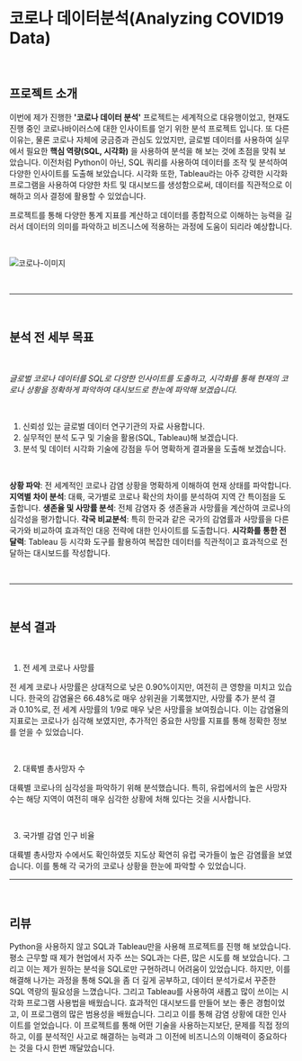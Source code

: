 # 코로나 데이터분석(Analyzing COVID19 Data)

<br>

## 프로젝트 소개

이번에 제가 진행한 **'코로나 데이터 분석'** 프로젝트는 세계적으로 대유행이었고, 현재도 진행 중인 코로나바이러스에 대한 인사이트를 얻기 위한 분석 프로젝트 입니다.
또 다른 이유는, 물론 코로나 자체에 궁금증과 관심도 있었지만, 글로벌 데이터를 사용하여 실무에서 필요한 **핵심 역량(SQL, 시각화)** 을 사용하여 분석을 해 보는 것에 초점을 맞춰 보았습니다.
이전처럼 Python이 아닌, SQL 쿼리를 사용하여 데이터를 조작 및 분석하여 다양한 인사이트를 도출해 보았습니다.
시각화 또한, Tableau라는 아주 강력한 시각화 프로그램을 사용하여 다양한 차트 및 대시보드를 생성함으로써, 데이터를 직관적으로 이해하고 의사 결정에 활용할 수 있었습니다. 

프로젝트를 통해 다양한 통계 지표를 계산하고 데이터를 종합적으로 이해하는 능력을 길러서 데이터의 의미를 파악하고 비즈니스에 적용하는 과정에 도움이 되리라 예상합니다.

<br/>

![코로나-이미지](https://github.com/siilver94/Analyzing-COVID19-Data/assets/57824945/cc6ce195-ed02-46cb-a536-55361a185062)

<br/>

---

<br/>

## 분석 전 세부 목표

<br/>

*글로벌 코로나 데이터를 SQL로 다양한 인사이트를 도출하고, 시각화를 통해 현재의 코로나 상황을 정확하게 파악하여 대시보드로 한눈에 파악해 보겠습니다.*

<br/>

1. 신뢰성 있는 글로벌 데이터 연구기관의 자료 사용합니다.
2. 실무적인 분석 도구 및 기술을 활용(SQL, Tableau)해 보겠습니다.
3. 분석 및 데이터 시각화 기술에 강점을 두어 명확하게 결과물을 도출해 보겠습니다.

<br/>

**상황 파악**: 전 세계적인 코로나 감염 상황을 명확하게 이해하여 현재 상태를 파악합니다.
**지역별 차이 분석**: 대륙, 국가별로 코로나 확산의 차이를 분석하여 지역 간 특이점을 도출합니다.
**생존율 및 사망률 분석**: 전체 감염자 중 생존율과 사망률을 계산하여 코로나의 심각성을 평가합니다.
**각국 비교분석**: 특히 한국과 같은 국가의 감염률과 사망률을 다른 국가와 비교하여 효과적인 대응 전략에 대한 인사이트를 도출합니다.
**시각화를 통한 전달력**: Tableau 등 시각화 도구를 활용하여 복잡한 데이터를 직관적이고 효과적으로 전달하는 대시보드를 작성합니다.

<br/>

---

<br/>


## 분석 결과

<br/>

1. 전 세계 코로나 사망률

전 세계 코로나 사망률은 상대적으로 낮은 0.90%이지만, 여전히 큰 영향을 미치고 있습니다. 한국의 감염율은 66.48%로 매우 상위권을 기록했지만, 사망률 추가 분석 결과 0.10%로, 전 세계 사망률의 1/9로 매우 낮은 사망률을 보여줬습니다.
이는 감염율의 지표로는 코로나가 심각해 보였지만, 추가적인 중요한 사망률 지표를 통해 정확한 정보를 얻을 수 있었습니다.

<br/>

2. 대륙별 총사망자 수

대륙별 코로나의 심각성을 파악하기 위해 분석했습니다. 특히, 유럽에서의 높은 사망자 수는 해당 지역이 여전히 매우 심각한 상황에 처해 있다는 것을 시사합니다.

<br/>

3. 국가별 감염 인구 비율

대륙별 총사망자 수에서도 확인하였듯 지도상 확연히 유럽 국가들이 높은 감염률을 보였습니다. 이를 통해 각 국가의 코로나 상황을 한눈에 파악할 수 있었습니다.

---

<br/>

## 리뷰

Python을 사용하지 않고 SQL과 Tableau만을 사용해 프로젝트를 진행 해 보았습니다. 평소 근무할 때 제가 현업에서 자주 쓰는 SQL과는 다른, 많은 시도를 해 보았습니다. 그리고 이는 제가 원하는 분석을 SQL로만 구현하려니 어려움이 있었습니다.
하지만, 이를 해결해 나가는 과정을 통해 SQL을 좀 더 깊게 공부하고, 데이터 분석가로서 꾸준한 SQL 역량의 필요성을 느꼈습니다.
그리고 Tableau를 사용하여 새롭고 많이 쓰이는 시각화 프로그램 사용법을 배웠습니다. 효과적인 대시보드를 만들어 보는 좋은 경험이었고, 이 프로그램의 많은 범용성을 배웠습니다. 그리고 이를 통해 감염 상황에 대한 인사이트를 얻었습니다. 
이 프로젝트를 통해 어떤 기술을 사용하는지보단, 문제를 직접 정의하고, 이를 분석적인 사고로 해결하는 능력과 그 이전에 비즈니스의 이해력이 중요하다는 것을 다시 한번 깨달았습니다.
